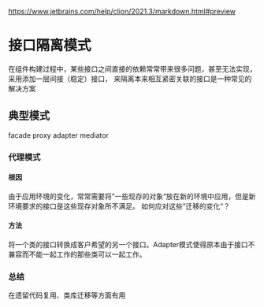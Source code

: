 https://www.jetbrains.com/help/clion/2021.3/markdown.html#preview

# 接口隔离模式
在组件构建过程中，某些接口之间直接的依赖常常带来很多问题，甚至无法实现，采用添加一层间接（稳定）接口，
来隔离本来相互紧密关联的接口是一种常见的解决方案
## 典型模式
facade
proxy
adapter
mediator

### 代理模式

#### 根因
由于应用环境的变化，常常需要将”一些现存的对象“放在新的环境中应用，但是新环境要求的接口是这些现存对象所不满足。
如何应对这些”迁移的变化“？
#### 方法
将一个类的接口转换成客户希望的另一个接口。Adapter模式使得原本由于接口不兼容而不能一起工作的那些类可以一起工作。


### 总结
在遗留代码复用、类库迁移等方面有用